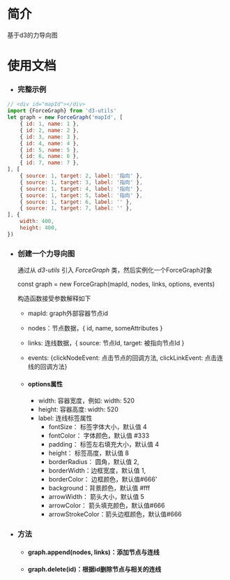 # 简介
基于d3的力导向图


# 使用文档

- ### 完整示例
```js
// <div id="mapId"></div>
import {ForceGraph} from 'd3-utils'
let graph = new ForceGraph('mapId', [
    { id: 1, name: 1 },
    { id: 2, name: 2 },
    { id: 3, name: 3 },
    { id: 4, name: 4 },
    { id: 5, name: 5 },
    { id: 6, name: 6 },
    { id: 7, name: 7 },
], [
    { source: 1, target: 2, label: '指向' },
    { source: 1, target: 3, label: '指向' },
    { source: 1, target: 4, label: '指向' },
    { source: 1, target: 5, label: '指向' },
    { source: 1, target: 6, label: '' },
    { source: 1, target: 7, label: '' },
], {
    width: 400,
    height: 400,
})
```

- ### 创建一个力导向图

    通过从 *d3-utils* 引入 *ForceGraph* 类，然后实例化一个ForceGraph对象

    const graph = new ForceGraph(mapId, nodes, links, options, events)

    构造函数接受参数解释如下

    - mapId: graph外部容器节点id
    - nodes：节点数据，{ id, name, someAttributes }
    - links: 连线数据，{ source: 节点Id, target: 被指向节点Id  }
    - events: {clickNodeEvent: 点击节点的回调方法, clickLinkEvent: 点击连线的回调方法}

    - #### options属性
        - width: 容器宽度，例如: width: 520
        - height: 容器高度: width: 520
        - label: 连线标签属性
            - fontSize： 标签字体大小，默认值 4
            - fontColor： 字体颜色，默认值 #333
            - padding： 标签左右填充大小，默认值 4
            - height： 标签高度，默认值 8
            - borderRadius： 圆角，默认值 2,
            - borderWidth：边框宽度，默认值 1,
            - borderColor： 边框颜色，默认值#666'
            - background：背景颜色，默认值 #fff
            - arrowWidth： 箭头大小，默认值 5
            - arrowColor： 箭头填充颜色，默认值#666
            - arrowStrokeColor：箭头边框颜色，默认值#666


- ### 方法
    - #### graph.append(nodes, links)：添加节点与连线
    - #### graph.delete(id)：根据id删除节点与相关的连线
